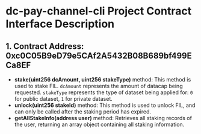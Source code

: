 
# dc-pay-channel-cli Project Contract Interface Description

## 1. Contract Address: 0xc0C05B9eD79e5CAf2A5432B08B689bf499ECa8EF
- **stake(uint256 dcAmount, uint256 stakeType)** method: This method is used to stake FIL. `dcAmount` represents the amount of datacap being requested. `stakeType` represents the type of dataset being applied for: `0` for public dataset, `1` for private dataset.
- **unlock(uint256 stakeId)** method: This method is used to unlock FIL, and can only be called after the staking period has expired.
- **getAllStakeInfo(address user)** method: Retrieves all staking records of the user, returning an array object containing all staking information.

